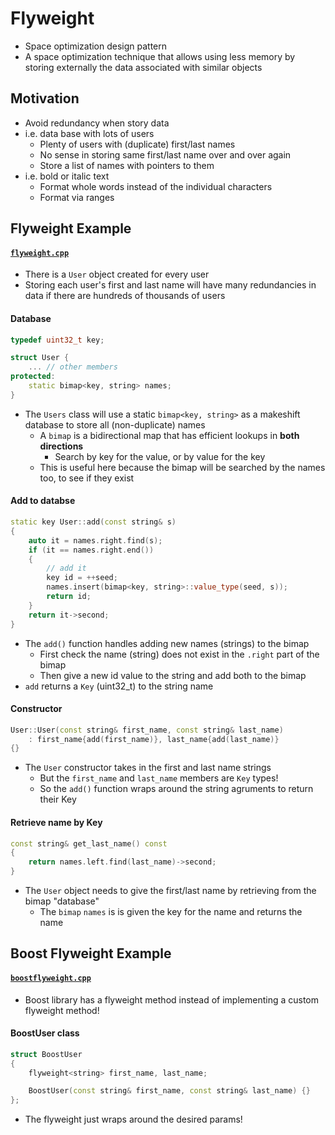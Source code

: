 # Flyweight
- Space optimization design pattern
- A space optimization technique that allows using less memory by storing externally the data associated with similar objects

## Motivation
- Avoid redundancy when story data
- i.e. data base with lots of users
    - Plenty of users with (duplicate) first/last names
    - No sense in storing same first/last name over and over again
    - Store a list of names with pointers to them
- i.e. bold or italic text
    - Format whole words instead of the individual characters
    - Format via ranges

## Flyweight Example
#### [`flyweight.cpp`](flyweight.cpp)

- There is a `User` object created for every user
- Storing each user's first and last name will have many redundancies in data if there are hundreds of thousands of users

#### Database
```cpp
typedef uint32_t key;

struct User {
    ... // other members
protected:
    static bimap<key, string> names;
}
```
- The `Users` class will use a static `bimap<key, string>` as a makeshift database to store all (non-duplicate) names
    - A `bimap` is a bidirectional map that has efficient lookups in **both directions**
        - Search by key for the value, or by value for the key
    - This is useful here because the bimap will be searched by the names too, to see if they exist

#### Add to databse
```cpp
static key User::add(const string& s)
{
    auto it = names.right.find(s);
    if (it == names.right.end())
    {
        // add it
        key id = ++seed;
        names.insert(bimap<key, string>::value_type(seed, s));
        return id;
    }
    return it->second;
}
```
- The `add()` function handles adding new names (strings) to the bimap
    - First check the name (string) does not exist in the `.right` part of the bimap
    - Then give a new id value to the string and add both to the bimap
- `add` returns a `Key` (uint32_t) to the string name

#### Constructor
```cpp
User::User(const string& first_name, const string& last_name)
    : first_name{add(first_name)}, last_name{add(last_name)}
{}
```
- The `User` constructor takes in the first and last name strings
    - But the `first_name` and `last_name` members are `Key` types!
    - So the `add()` function wraps around the string agruments to return their Key

#### Retrieve name by Key
```cpp
const string& get_last_name() const
{
    return names.left.find(last_name)->second;
}
```
- The `User` object needs to give the first/last name by retrieving from the bimap "database"
    - The `bimap` `names` is is given the key for the name and returns the name

## Boost Flyweight Example
#### [`boostflyweight.cpp`](boostflyweight.cpp)
- Boost library has a flyweight method instead of implementing a custom flyweight method!

#### BoostUser class
```cpp
struct BoostUser
{
    flyweight<string> first_name, last_name;

    BoostUser(const string& first_name, const string& last_name) {}
};
```
- The flyweight just wraps around the desired params!
